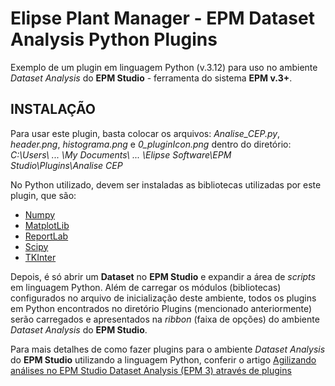 ﻿# Elipse Plant Manager - EPM Dataset Analysis Python Plugins

 Exemplo de um plugin em linguagem Python (v.3.12) para uso no ambiente *Dataset Analysis* do **EPM Studio** - ferramenta do sistema **EPM v.3+**.

## INSTALAÇÃO

Para usar este plugin, basta colocar os arquivos: *Analise_CEP.py*, *header.png*, *histograma.png* e *0_pluginIcon.png* dentro do diretório: *C:\Users\ ... \My Documents\ ... \Elipse Software\EPM Studio\Plugins\Analise CEP*

No Python utilizado, devem ser instaladas as bibliotecas utilizadas por este plugin, que são:
- [Numpy](https://numpy.org/)
- [MatplotLib](https://matplotlib.org/)
- [ReportLab](https://pypi.org/project/reportlab/)
- [Scipy](https://scipy.org/)
- [TKInter](https://docs.python.org/3/library/tkinter.html)

Depois, é só abrir um **Dataset** no **EPM Studio** e expandir a área de *scripts* em linguagem Python.
Além de carregar os módulos (bibliotecas) configurados no arquivo de inicialização deste ambiente, todos os plugins em Python encontrados no diretório Plugins (mencionado anteriormente) serão carregados e apresentados na *ribbon* (faixa de opções) do ambiente *Dataset Analysis* do **EPM Studio**.

Para mais detalhes de como fazer plugins para o ambiente *Dataset Analysis* do **EPM Studio** utilizando a linguagem Python, conferir o artigo [Agilizando análises no EPM Studio Dataset Analysis (EPM 3) através de plugins](../KB5435/README.md)
